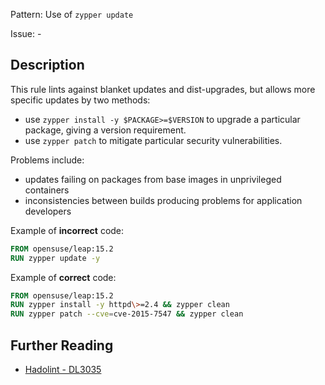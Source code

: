 Pattern: Use of `zypper update`

Issue: -

## Description

This rule lints against blanket updates and dist-upgrades, but allows more specific updates by two methods:

- use `zypper install -y $PACKAGE>=$VERSION` to upgrade a particular package, giving a version requirement.
- use `zypper patch` to mitigate particular security vulnerabilities.

Problems include:

- updates failing on packages from base images in unprivileged containers
- inconsistencies between builds producing problems for application developers


Example of **incorrect** code:

```dockerfile
FROM opensuse/leap:15.2
RUN zypper update -y
```

Example of **correct** code:

```dockerfile
FROM opensuse/leap:15.2
RUN zypper install -y httpd\>=2.4 && zypper clean
RUN zypper patch --cve=cve-2015-7547 && zypper clean
```

## Further Reading

* [Hadolint - DL3035](https://github.com/hadolint/hadolint/wiki/DL3035)
